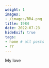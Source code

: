 ```yaml
---
weight: 1
images:
- /images/RR4.png
title: 1984
date: 2022-07-23
hideExif: true
tags:
- home # all posts
- rr
---
```

My love